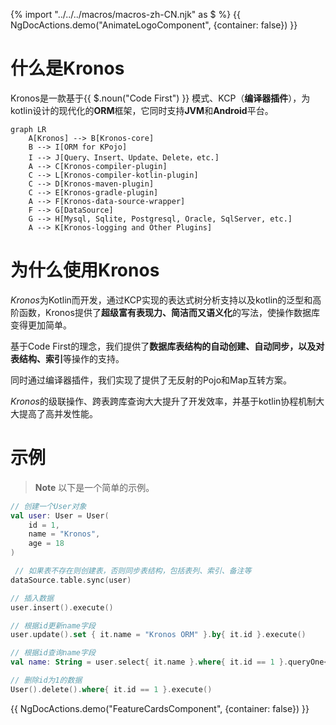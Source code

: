{% import "../../../macros/macros-zh-CN.njk" as $ %}
{{ NgDocActions.demo("AnimateLogoComponent", {container: false}) }}

# 什么是Kronos
Kronos是一款基于{{ $.noun("Code First") }} 模式、KCP（**编译器插件**），为kotlin设计的现代化的**ORM**框架，它同时支持**JVM**和**Android**平台。

```mermaid
graph LR
    A[Kronos] --> B[Kronos-core]
    B --> I[ORM for KPojo]
    I --> J[Query、Insert、Update、Delete，etc.]
    A --> C[Kronos-compiler-plugin]
    C --> L[Kronos-compiler-kotlin-plugin]
    C --> D[Kronos-maven-plugin]
    C --> E[Kronos-gradle-plugin]
    A --> F[Kronos-data-source-wrapper]
    F --> G[DataSource]
    G --> H[Mysql, Sqlite, Postgresql, Oracle, SqlServer, etc.]
    A --> K[Kronos-logging and Other Plugins]
```

# 为什么使用Kronos
*Kronos*为Kotlin而开发，通过KCP实现的表达式树分析支持以及kotlin的泛型和高阶函数，Kronos提供了**超级富有表现力、简洁而又语义化**的写法，使操作数据库变得更加简单。

基于Code First的理念，我们提供了**数据库表结构的自动创建、自动同步，以及对表结构、索引**等操作的支持。

同时通过编译器插件，我们实现了提供了无反射的Pojo和Map互转方案。

*Kronos*的级联操作、跨表跨库查询大大提升了开发效率，并基于kotlin协程机制大大提高了高并发性能。

# 示例
> **Note**
> 以下是一个简单的示例。

```kotlin name="demo" icon="kotlin"
// 创建一个User对象
val user: User = User(
    id = 1,
    name = "Kronos",
    age = 18
)

 // 如果表不存在则创建表，否则同步表结构，包括表列、索引、备注等
dataSource.table.sync(user)

// 插入数据
user.insert().execute()

// 根据id更新name字段
user.update().set { it.name = "Kronos ORM" }.by{ it.id }.execute()

// 根据id查询name字段
val name: String = user.select{ it.name }.where{ it.id == 1 }.queryOne<String>()

// 删除id为1的数据
User().delete().where{ it.id == 1 }.execute()
```

{{ NgDocActions.demo("FeatureCardsComponent", {container: false}) }}

